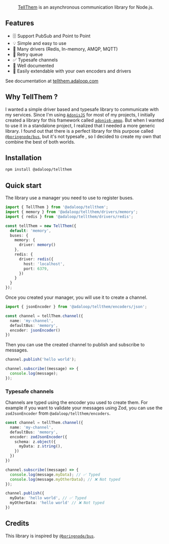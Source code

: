 <p align="center">
  <br/>
    <a href="https://tellthem.adaloop.com/">TellThem</a> is an asynchronous communication library for Node.js.
  <br/>
</p>

## Features
- 🗄️ Support PubSub and Point to Point
- 💡 Simple and easy to use
- 🚀 Many drivers (Redis, In-memory, AMQP, MQTT)
- 🔁 Retry queue
- ✅ Typesafe channels
- 📖 Well documented
- 🧩 Easily extendable with your own encoders and drivers

See documentation at [tellthem.adaloop.com](https://tellthem.adaloop.com)

## Why TellThem ?

I wanted a simple driver based and typesafe library to communicate with my services. Since I'm using [`AdonisJS`](https://adonisjs.com/) for most of my projects, I initially created a library for this framework called [`adonis6-amqp`](https://www.npmjs.com/package/adonis6-amqp/v/latest). But when I wanted to use it in a standalone project, I realized that I needed a more generic library. I found out that there is a perfect library for this purpose called [`@boringnode/bus`](https://www.npmjs.com/package/@boringnode/bus), but it's not typesafe , so I decided to create my own that combine the best of both worlds.

## Installation
```bash
npm install @adaloop/tellthem
```

## Quick start

The library use a manager you need to use to register buses.
```typescript
import { TellThem } from '@adaloop/tellthem';
import { memory } from '@adaloop/tellthem/drivers/memory';
import { redis } from '@adaloop/tellthem/drivers/redis';

const tellThem = new TellThem({
  default: 'memory',
  buses: {
    memory: {
      driver: memory()
    },
    redis: {
      driver: redis({
        host: 'localhost',
        port: 6379,
      })
    }
  }
});
```

Once you created your manager, you will use it to create a channel.

```typescript
import { jsonEncoder } from '@adaloop/tellthem/encoders/json';

const channel = tellThem.channel({
  name: 'my-channel',
  defaultBus: 'memory',
  encoder: jsonEncoder()
})
```

Then you can use the created channel to publish and subscribe to messages.

```typescript
channel.publish('hello world');

channel.subscribe((message) => {
  console.log(message);
});
```

### Typesafe channels

Channels are typed using the encoder you used to create them. For example if you want to validate your messages using Zod, you can use the `zodJsonEncoder` from `@adaloop/tellthem/encoders`.

```typescript
const channel = tellThem.channel({
  name: 'my-channel',
  defaultBus: 'memory',
  encoder: zodJsonEncoder({
    schema: z.object({
      myData: z.string(),
    })
  })
})

channel.subscribe((message) => {
  console.log(message.myData); // ✅ Typed
  console.log(message.myOtherData); // ❌ Not typed
});

channel.publish({
  myData: 'hello world', // ✅ Typed
  myOtherData: 'hello world' // ❌ Not typed
})
```

## Credits

This library is inspired by [`@boringnode/bus`](https://www.npmjs.com/package/@boringnode/bus).
